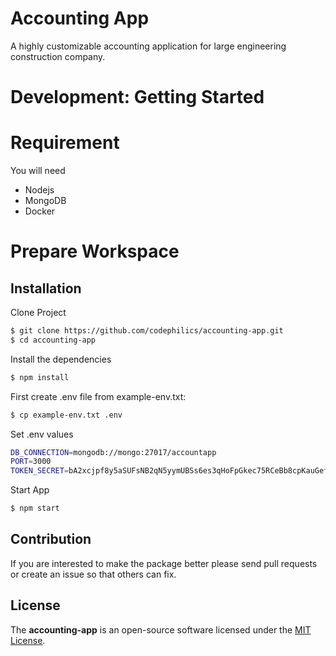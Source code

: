 # Accounting App
A highly customizable accounting application for large engineering construction company.

# Development: Getting Started

# Requirement
You will need 
* Nodejs
* MongoDB
* Docker

# Prepare Workspace

## Installation

Clone Project

```bash
$ git clone https://github.com/codephilics/accounting-app.git
$ cd accounting-app
```
Install the dependencies

```bash
$ npm install
```

First create .env file from example-env.txt: 

```bash
$ cp example-env.txt .env
```

Set .env values  

```bash 
DB_CONNECTION=mongodb://mongo:27017/accountapp
PORT=3000
TOKEN_SECRET=bA2xcjpf8y5aSUFsNB2qN5yymUBSs6es3qHoFpGkec75RCeBb8cpKauGefw5qy4
```

Start App
```bash
$ npm start
```

## Contribution
If you are interested to make the package better please send pull requests or create an issue so that others can fix.

## License
The **accounting-app** is an open-source software licensed under the [MIT License](LICENSE).

